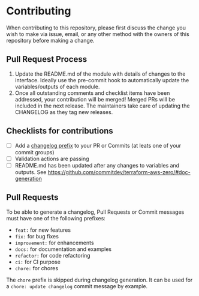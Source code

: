 # Contributing

When contributing to this repository, please first discuss the change you wish to make via issue, email, or any other method with the owners of this repository before making a change.

## Pull Request Process

1. Update the README.md of the module with details of changes to the interface. Ideally use the pre-commit hook to automatically update the variables/outputs of each module.
2. Once all outstanding comments and checklist items have been addressed, your contribution will be merged! Merged PRs will be included in the next release. The maintainers take care of updating the CHANGELOG as they tag new releases.

## Checklists for contributions

- [ ] Add a [changelog prefix](#pull-requests) to your PR or Commits (at leats one of your commit groups)
- [ ] Validation actions are passing
- [ ] README.md has been updated after any changes to variables and outputs. See https://github.com/commitdev/terraform-aws-zero/#doc-generation

## Pull Requests

To be able to generate a changelog, Pull Requests or Commit messages must have one of the following prefixes:

- `feat:` for new features
- `fix:` for bug fixes
- `improvement:` for enhancements
- `docs:` for documentation and examples
- `refactor:` for code refactoring
- `ci:` for CI purpose
- `chore:` for chores

The `chore` prefix is skipped during changelog generation. It can be used for a `chore: update changelog` commit message by example.

